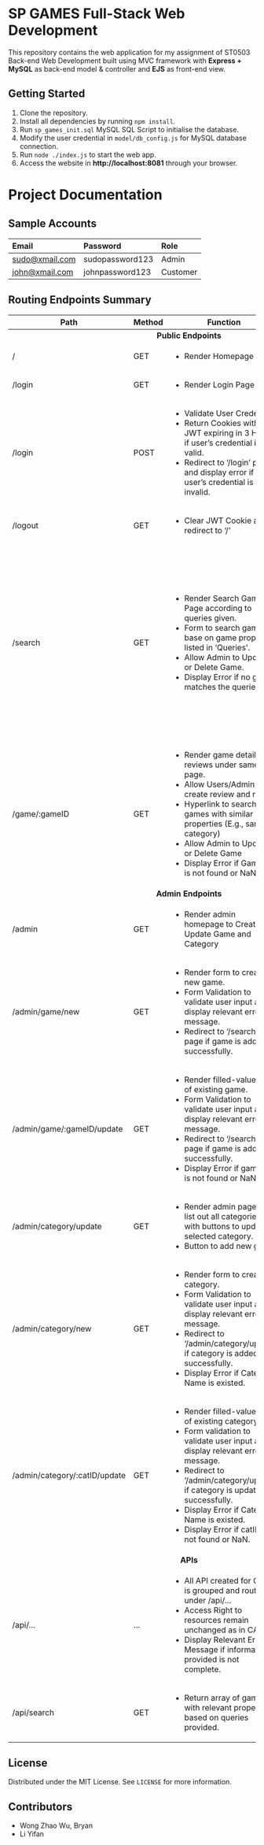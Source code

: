 # SP GAMES Full-Stack Web Development
This repository contains the web application for my assignment of ST0503 Back-end Web Development built using MVC framework with **Express + MySQL** as back-end model & controller and **EJS** as front-end view.

## Getting Started
1. Clone the repository.
2. Install all dependencies by running `npm install`.
2. Run `sp_games_init.sql` MySQL SQL Script to initialise the database.
3. Modify the user credential in `model/db_config.js` for MySQL database connection.
4. Run `node ./index.js` to start the web app.
5. Access the website in **http://localhost:8081** through your browser.

# Project Documentation

## Sample Accounts
| Email         | Password        | Role      |
|:--            | :--             | :--       |
| sudo@xmail.com| sudopassword123 | Admin     |
|john@xmail.com | johnpassword123 | Customer  |

## Routing Endpoints Summary
<table>
    <thead>
        <th>Path</th>
        <th>Method</th>
        <th>Function</th>
        <th>Remarks</th>
    </thead>
    <tbody>
        <tr>
            <td colspan=4 style='text-align:center;'><b>Public Endpoints</b></td>
        </tr>
        <tr>
            <td>/</td>
            <td>GET</td>
            <td>
                <ul><li>Render Homepage</li></ul>
            </td>
            <td></td>
        </tr>
        <tr>
            <td>/login</td>
            <td>GET</td>
            <td>
                <ul><li>Render Login Page</li></ul>
            </td>
            <td></td>
        </tr>
        <tr>
            <td>/login</td>
            <td>POST</td>
            <td>
                <ul>
                    <li>Validate User Credential</li>
                    <li>Return Cookies with JWT expiring in 3 Hours if user’s credential is valid.</li>
                    <li>Redirect to ‘/login’ page and display error if user’s credential is invalid.</li>
                </ul>
            </td>
            <td>User id and type (*Role*) is encoded in payload of JWT.</td>
        </tr>
        <tr>
            <td>/logout</td>
            <td>GET</td>
            <td>
                <ul>
                    <li>Clear JWT Cookie and redirect to ‘/’</li>
                </ul>
            </td>
            <td></td>
        </tr>
        <tr>
            <td>/search</td>
            <td>GET</td>
            <td>
                <ul>
                    <li>Render Search Game Page according to queries given.</li>
                    <li>Form to search game base on game properties listed in ‘Queries’.</li>
                    <li>Allow Admin to Update or Delete Game.</li>
                    <li>Display Error if no game matches the queries.</li>
                </ul>
            </td>
            <td>
                <em>Queries</em>
                <ul>
                    <li>?id: Game ID</li>
                    <li>?title: Game Title</li>
                    <li>?max: Maximum Price</li>
                    <li>?min: Minimum Price</li>
                    <li>?year :Year Released</li>
                    <li>?cat: Category Name</li>
                    <li>?platform: Game Platform</li>
                    <li>?sortBy: Sort Price by ascending(asc) / descending(desc) or default(def)</li>
                </ul>
            </td>
        </tr>
        <tr>
            <td>/game/:gameID</td>
            <td>GET</td>
            <td>
                <ul>
                    <li>Render game details and reviews under same page.</li>
                    <li>Allow Users/Admin to create review and rating.</li>
                    <li>Hyperlink to search games with similar properties (E.g., same category) </li>
                    <li>Allow Admin to Update or Delete Game</li>
                    <li>Display Error if Game Id is not found or NaN.	</li>
                <ul>
            </td>
            <td></td>
        </tr>
        <tr>
            <td colspan=4 style='text-align:center;'><b>Admin Endpoints</b></td>
        </tr>
        <tr>
        <td>/admin</td>
        <td>GET	</td>
        <td>
            <ul>
                <li>Render admin homepage to Create or Update Game and Category</li>
            </ul>
        </td>
        <td rowspan = 6>Display Error if absence of JWT cookie or JWT  cookie provided is not an Admin token.</td>
        </tr>
        <tr>
            <td>/admin/game/new	</td>
            <td>GET	</td>
            <td>
                <ul>
                    <li>Render form to create new game.</li>
                    <li>Form Validation to validate user input and display relevant error message.</li>
                    <li>Redirect to ‘/search’ page if game is added successfully.	</li>
                </ul>
            </td>
        </tr>
        <tr>
            <td>/admin/game/:gameID/update</td>
            <td>GET	</td>
            <td>
                <ul>
                    <li>Render filled-value form of existing game.</li>
                    <li>Form Validation to validate user input and display relevant error message.</li>
                    <li>Redirect to ‘/search’ page if game is added successfully.</li>
                    <li>Display Error if gameID is not found or NaN.	</li>
                </ul>
            </td>
        </tr>
        <tr>
            <td>/admin/category/update	</td>
            <td>GET	</td>
            <td>
                <ul>
                    <li>Render admin page to list out all categories with buttons to update selected category.</li>
                    <li>Button to add new game	</li>
                </ul>
            </td>
        </tr>
        <tr>
            <td>/admin/category/new	</td>
            <td>GET	</td>
            <td>
                <ul>
                    <li>Render form to create category.</li>
                    <li>Form Validation to validate user input and display relevant error message.</li>
                    <li>Redirect to ‘/admin/category/update’ if category is added successfully.</li>
                    <li>Display Error if Category Name is existed.	</li>
                </ul>
            </td>
        </tr>
        <tr>
            <td>/admin/category/:catID/update</td>
            <td>GET	</td>
            <td>
                <ul>
                    <li>Render filled-value form of existing category.</li>
                    <li>Form validation to validate user input and display relevant error message.</li>
                    <li>Redirect to ‘/admin/category/update’ if category is updated successfully.</li>
                    <li>Display Error if Category Name is existed.</li>
                    <li>Display Error if catID is not found or NaN.	</li>
                </ul>
            </td>
        </tr>
        <tr>
            <td colspan=4 style='text-align:center;'><b>APIs</b></td>
        </tr>
        <tr>
            <td>/api/…</td>
            <td>…	</td>
            <td>
                <ul>
                    <li>All API created for CA1 is grouped and routed under /api/…</li>
                    <li>Access Right to resources remain unchanged as in CA1.</li>
                    <li>Display Relevant Error Message if information provided is not complete.</li>
                </ul>
            </td>
            <td></td>
        </tr>
        <tr>
            <td>/api/search</td>
            <td>GET	</td>
            <td>
                <ul>
                    <li>Return array of games with relevant properties based on queries provided.</li>
                </ul>
            </td>
            <td>Refer /search for queries available</td>
        </tr>
    </tbody>
</table>

## License
Distributed under the MIT License. See `LICENSE` for more information.

## Contributors
- Wong Zhao Wu, Bryan 
- Li Yifan
